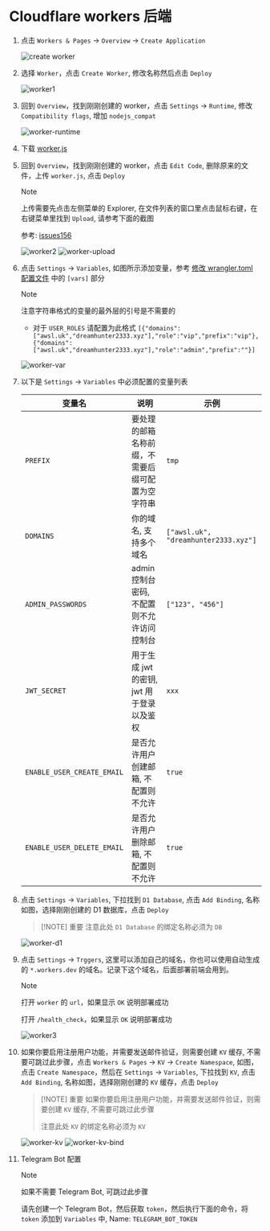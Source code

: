 # Cloudflare workers 后端

1. 点击 `Workers & Pages` -> `Overview` -> `Create Application`

    ![create worker](/ui_install/worker_home.png)

2. 选择 `Worker`，点击 `Create Worker`, 修改名称然后点击 `Deploy`

    ![worker1](/ui_install/worker-1.png)

3. 回到 `Overview`，找到刚刚创建的 worker，点击 `Settings` -> `Runtime`, 修改 `Compatibility flags`, 增加 `nodejs_compat`

    ![worker-runtime](/ui_install/worker-runtime.png)

4. 下载 [worker.js](https://github.com/dreamhunter2333/cloudflare_temp_email/releases/latest/download/worker.js)

5. 回到 `Overview`，找到刚刚创建的 worker，点击 `Edit Code`, 删除原来的文件，上传 `worker.js`, 点击 `Deploy`

    > [!NOTE]
    > 上传需要先点击左侧菜单的 Explorer,
    > 在文件列表的窗口里点击鼠标右键，在右键菜单里找到 `Upload`,
    > 请参考下面的截图
    >
    > 参考: [issues156](https://github.com/dreamhunter2333/cloudflare_temp_email/issues/156#issuecomment-2079453822)

    ![worker2](/ui_install/worker-2.png)
    ![worker-upload](/ui_install/worker-upload.png)

6. 点击 `Settings` -> `Variables`, 如图所示添加变量，参考 [修改 wrangler.toml 配置文件](/zh/guide/cli/worker.html#修改-wrangler-toml-配置文件) 中的 `[vars]` 部分

    > [!NOTE]
    > 注意字符串格式的变量的最外层的引号是不需要的
    >
    > - 对于 `USER_ROLES` 请配置为此格式 `[{"domains":["awsl.uk","dreamhunter2333.xyz"],"role":"vip","prefix":"vip"},{"domains":["awsl.uk","dreamhunter2333.xyz"],"role":"admin","prefix":""}]`

    ![worker-var](/ui_install/worker-var.png)

7. 以下是  `Settings` -> `Variables` 中必须配置的变量列表

    | 变量名                     | 说明                                             | 示例                                 |
    | -------------------------- | ------------------------------------------------ | ------------------------------------ |
    | `PREFIX`                   | 要处理的邮箱名称前缀，不需要后缀可配置为空字符串 | `tmp`                                |
    | `DOMAINS`                  | 你的域名, 支持多个域名                           | `["awsl.uk", "dreamhunter2333.xyz"]` |
    | `ADMIN_PASSWORDS`          | admin 控制台密码, 不配置则不允许访问控制台       | `["123", "456"]`                     |
    | `JWT_SECRET`               | 用于生成 jwt 的密钥, jwt 用于登录以及鉴权        | `xxx`                                |
    | `ENABLE_USER_CREATE_EMAIL` | 是否允许用户创建邮箱, 不配置则不允许             | `true`                               |
    | `ENABLE_USER_DELETE_EMAIL` | 是否允许用户删除邮箱, 不配置则不允许             | `true`                               |

8. 点击 `Settings` -> `Variables`, 下拉找到 `D1 Database`, 点击 `Add Binding`, 名称如图，选择刚刚创建的 D1 数据库，点击 `Deploy`

    > [!NOTE] 重要
    > 注意此处 `D1 Database` 的绑定名称必须为 `DB`

    ![worker-d1](/ui_install/worker-d1.png)

9. 点击 `Settings` -> `Trggers`, 这里可以添加自己的域名，你也可以使用自动生成的 `*.workers.dev` 的域名。记录下这个域名，后面部署前端会用到。

    > [!NOTE]
    > 打开 `worker` 的 `url`，如果显示 `OK` 说明部署成功
    >
    > 打开 `/health_check`，如果显示 `OK` 说明部署成功

    ![worker3](/ui_install/worker-3.png)

10. 如果你要启用注册用户功能，并需要发送邮件验证，则需要创建 `KV` 缓存, 不需要可跳过此步骤，点击 `Workers & Pages` -> `KV` -> `Create Namespace`, 如图，点击 `Create Namespace`，然后在 `Settings` -> `Variables`, 下拉找到 `KV`, 点击 `Add Binding`, 名称如图，选择刚刚创建的 `KV` 缓存，点击 `Deploy`

    > [!NOTE] 重要
    > 如果你要启用注册用户功能，并需要发送邮件验证，则需要创建 `KV` 缓存, 不需要可跳过此步骤
    >
    > 注意此处 `KV` 的绑定名称必须为 `KV`

    ![worker-kv](/ui_install/worker-kv.png)
    ![worker-kv-bind](/ui_install/worker-kv-bind.png)

11. Telegram Bot 配置

    > [!NOTE]
    > 如果不需要 Telegram Bot, 可跳过此步骤

    请先创建一个 Telegram Bot，然后获取 `token`，然后执行下面的命令，将 `token` 添加到 `Variables` 中, Name: `TELEGRAM_BOT_TOKEN`
